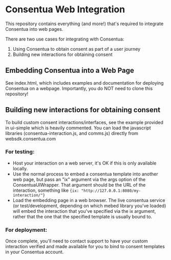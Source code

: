 Consentua Web Integration
=========================

This repository contains everything (and more!) that's required to integrate Consentua into web pages.

There are two use cases for integrating with Consentua:
1. Using Consentua to obtain consent as part of a user journey
2. Building new interactions for obtaining consent


## Embedding Consentua into a Web Page

See index.html, which includes examples and documentation for deploying Consentua on a webpage. Importantly, you do NOT need to clone this repository!


## Building new interactions for obtaining consent

To build custom consent interactions/interfaces, see the example provided in ui-simple which is heavily commented. You can load the javascript libraries (consentua-interaction.js, and comms.js) directly from websdk.consentua.com

### For testing: 

* Host your interaction on a web server, it's OK if this is only available locally.
* Use the normal process to embed a consentua template into another web page, but pass an "ix" argument via the args option of the ConsentuaUIWrapper. That argument should be the URL of the interaction, something like `{ix: "http://127.0.0.1:8080/my-interaction/"}`
* Load the embedding page in a web browser. The live consentua service (or test/development, depending on which mebed library you've loaded) will embed the interaction that you've specified via the ix argument, rather that the one that the specified template is usually bound to.

### For deployment:

Once complete, you'll need to contact support to have your custom interaction verified and made available for you to bind to consent templates in your Consentua account.
